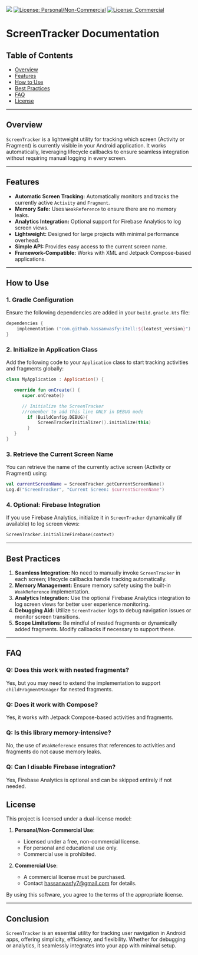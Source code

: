 [![](https://jitpack.io/v/hassanwasfy/iTell.svg)](https://jitpack.io/#hassanwasfy/iTell) [![License: Personal/Non-Commercial](https://img.shields.io/badge/license-Free%20for%20Personal-orange.svg)](https://github.com/hassanwasfy/iTell#license)
[![License: Commercial](https://img.shields.io/badge/license-Contact%20for%20Commercial-red.svg)](https://github.com/hassanwasfy/iTell#license)



# **ScreenTracker Documentation**

## **Table of Contents**
- [Overview](#overview)
- [Features](#features)
- [How to Use](#how-to-use)
- [Best Practices](#best-practices)
- [FAQ](#faq)
- [License](#license)

---

## **Overview**
`ScreenTracker` is a lightweight utility for tracking which screen (Activity or Fragment) is currently visible in your Android application. It works automatically, leveraging lifecycle callbacks to ensure seamless integration without requiring manual logging in every screen.

---

## **Features**
- **Automatic Screen Tracking:** Automatically monitors and tracks the currently active `Activity` and `Fragment`.
- **Memory Safe:** Uses `WeakReference` to ensure there are no memory leaks.
- **Analytics Integration:** Optional support for Firebase Analytics to log screen views.
- **Lightweight:** Designed for large projects with minimal performance overhead.
- **Simple API:** Provides easy access to the current screen name.
- **Framework-Compatible:** Works with XML and Jetpack Compose-based applications.

---

## **How to Use**

### **1. Gradle Configuration**
Ensure the following dependencies are added in your `build.gradle.kts` file:

```kotlin
dependencies {
    implementation ("com.github.hassanwasfy:iTell:${leatest_version}")
}
```

### **2. Initialize in Application Class**
Add the following code to your `Application` class to start tracking activities and fragments globally:

```kotlin
class MyApplication : Application() {

   override fun onCreate() {
      super.onCreate()

      // Initialize the ScreenTracker
      //remember to add this line ONLY in DEBUG mode
        if (BuildConfig.DEBUG){
            ScreenTrackerInitializer().initialize(this)
        }
   }
}
```

### **3. Retrieve the Current Screen Name**
You can retrieve the name of the currently active screen (Activity or Fragment) using:

```kotlin
val currentScreenName = ScreenTracker.getCurrentScreenName()
Log.d("ScreenTracker", "Current Screen: $currentScreenName")
```

### **4. Optional: Firebase Integration**
If you use Firebase Analytics, initialize it in `ScreenTracker` dynamically (if available) to log screen views:

```kotlin
ScreenTracker.initializeFirebase(context)
```

---

## **Best Practices**
1. **Seamless Integration:** No need to manually invoke `ScreenTracker` in each screen; lifecycle callbacks handle tracking automatically.
2. **Memory Management:** Ensure memory safety using the built-in `WeakReference` implementation.
3. **Analytics Integration:** Use the optional Firebase Analytics integration to log screen views for better user experience monitoring.
4. **Debugging Aid:** Utilize `ScreenTracker` logs to debug navigation issues or monitor screen transitions.
5. **Scope Limitations:** Be mindful of nested fragments or dynamically added fragments. Modify callbacks if necessary to support these.

---

## **FAQ**

### **Q: Does this work with nested fragments?**
Yes, but you may need to extend the implementation to support `childFragmentManager` for nested fragments.

### **Q: Does it work with Compose?**
Yes, it works with Jetpack Compose-based activities and fragments.

### **Q: Is this library memory-intensive?**
No, the use of `WeakReference` ensures that references to activities and fragments do not cause memory leaks.

### **Q: Can I disable Firebase integration?**
Yes, Firebase Analytics is optional and can be skipped entirely if not needed.


## License

This project is licensed under a dual-license model:

1. **Personal/Non-Commercial Use**:
   - Licensed under a free, non-commercial license.
   - For personal and educational use only.
   - Commercial use is prohibited.

2. **Commercial Use**:
   - A commercial license must be purchased.
   - Contact hassanwasfy7@gmail.com for details.

By using this software, you agree to the terms of the appropriate license.

---

## **Conclusion**
`ScreenTracker` is an essential utility for tracking user navigation in Android apps, offering simplicity, efficiency, and flexibility. Whether for debugging or analytics, it seamlessly integrates into your app with minimal setup.

